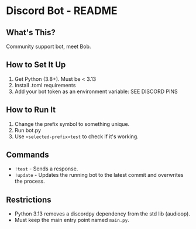 # Discord Bot - README

## What's This?
Community support bot, meet Bob.

## How to Set It Up
1. Get Python (3.8+). Must be < 3.13
2. Install .toml requirements
3. Add your bot token as an environment variable: SEE DISCORD PINS

## How to Run It
1. Change the prefix symbol to something unique.
2. Run bot.py
3. Use `<selected-prefix>test` to check if it's working.

## Commands
- `!test` - Sends a response.
- `!update` - Updates the running bot to the latest commit and overwrites the process.

## Restrictions
- Python 3.13 removes a discordpy dependency from the std lib (audioop).
- Must keep the main entry point named ```main.py```.

